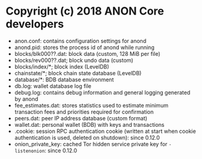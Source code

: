 # Copyright (c) 2018 ANON Core developers
* anon.conf: contains configuration settings for anond
* anond.pid: stores the process id of anond while running
* blocks/blk000??.dat: block data (custom, 128 MiB per file)
* blocks/rev000??.dat; block undo data (custom)
* blocks/index/*; block index (LevelDB)
* chainstate/*; block chain state database (LevelDB)
* database/*: BDB database environment
* db.log: wallet database log file
* debug.log: contains debug information and general logging generated by anond
* fee_estimates.dat: stores statistics used to estimate minimum transaction fees and priorities required for confirmation
* peers.dat: peer IP address database (custom format)
* wallet.dat: personal wallet (BDB) with keys and transactions
* .cookie: session RPC authentication cookie (written at start when cookie authentication is used, deleted on shutdown): since 0.12.0
* onion_private_key: cached Tor hidden service private key for `-listenonion`: since 0.12.0
